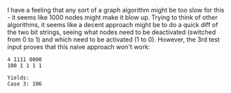 I have a feeling that any sort of a graph algorithm might be too slow for this - it seems like 1000 nodes might make it blow up. Trying to think of other algorithms, it seems like a decent approach might be to do a quick diff of the two bit strings, seeing what nodes need to be deactivated (switched from 0 to 1) and which need to be activated (1 to 0). However, the 3rd test input proves that this naive approach won't work:

```
4 1111 0000
100 1 1 1 1

Yields:
Case 3: 106
```